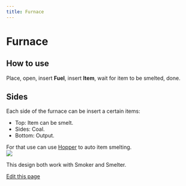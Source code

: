 ```yaml
---
title: Furnace
---
```


# Furnace
## How to use
Place, open, insert **Fuel**, insert **Item**, wait for item to be smelted, done.  
## Sides
Each side of the furnace can be insert a certain items:
- Top: Item can be smelt.
- Sides: Coal.
- Bottom: Output.  

For that use can use [Hopper](/404) to auto item smelting.  
![](https://i.imgur.com/GI2RTxa.png)

This design both work with Smoker and Smelter.  

[Edit this page](#)